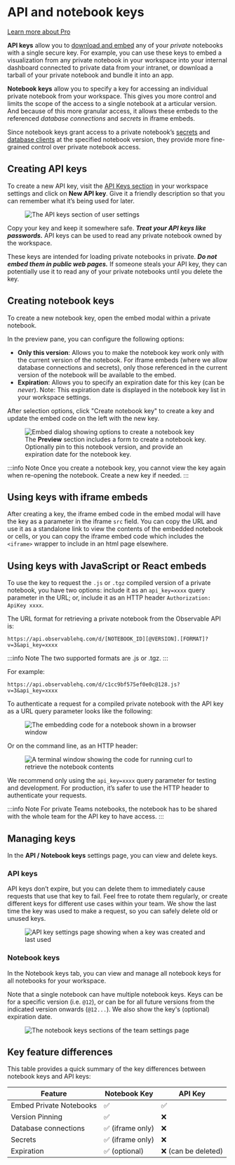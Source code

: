 # API and notebook keys
<a class="pro-label" href="https://observablehq.com/pricing">Learn more about Pro</a>

**API keys** allow you to [download and embed](https://observablehq.com/@observablehq/embeds?collection=@observablehq/embedding-notebooks) any of your _private_ notebooks with a single secure key. For example, you can use these keys to embed a visualization from any private notebook in your workspace into your internal dashboard connected to private data from your intranet, or download a tarball of your private notebook and bundle it into an app.

**Notebook keys** allow you to specify a key for accessing an individual private notebook from your workspace. This gives you more control and limits the scope of the access to a single notebook at a articular version. And because of this more granular access, it allows these embeds to the referenced _database connections_ and _secrets_ in iframe embeds.

Since notebook keys grant access to a private notebook’s [secrets](https://observablehq.com/@observablehq/secrets) and [database clients](https://observablehq.com/@observablehq/connecting-to-databases) at the specified notebook version, they provide more fine-grained control over private notebook access.

## Creating API keys

To create a new API key, visit the [API Keys section](https://observablehq.com/settings/api-keys) in your workspace settings and click on **New API key**. Give it a friendly description so that you can remember what it’s being used for later.

<figure>
  <img
    class="screenshot"
    src="/embedding/api-keys.png" alt="The API keys section of user settings"
  />
</figure>

Copy your key and keep it somewhere safe. ***Treat your API keys like passwords.*** API keys can be used to read any private notebook owned by the workspace. 

These keys are intended for loading private notebooks in private. ***Do not embed them in public web pages.*** If someone steals your API key, they can potentially use it to read any of your private notebooks until you delete the key.

## Creating notebook keys

To create a new notebook key, open the embed modal within a private notebook.

In the preview pane, you can configure the following options:

- **Only this version**: Allows you to make the notebook key work only with the current version of the notebook. For iframe embeds (where we allow database connections and secrets), only those referenced in the current version of the notebook will be available to the embed.
- **Expiration**: Allows you to specify an expiration date for this key (can be _never_). Note: This expiration date is displayed in the notebook key list in your workspace settings.

After selection options, click "Create notebook key" to create a key and update the embed code on the left with the new key.

<figure>
  <img
    class="screenshot"
    src="/embedding/embedModal.png" alt="Embed dialog showing options to create a notebook key"
  />
  <figcaption>The <strong>Preview</strong> section includes a form to create a notebook key. Optionally pin to this notebook version, and provide an expiration date for the notebook key.</figcaption>
</figure>


:::info Note
Once you create a notebook key, you cannot view the key again when re-opening the notebook. Create a new key if needed.
:::

## Using keys with iframe embeds

After creating a key, the iframe embed code in the embed modal will have the key as a parameter in the iframe `src` field. You can copy the URL and use it as a standalone link to view the contents of the embedded notebook or cells, or you can copy the iframe embed code which includes the `<iframe>` wrapper to include in an html page elsewhere.
## Using keys with JavaScript or React embeds

To use the key to request the `.js` or `.tgz` compiled version of a private notebook, you have two options: include it as an `api_key=xxxx` query parameter in the URL; or, include it as an HTTP header `Authorization: ApiKey xxxx`.

The URL format for retrieving a private notebook from the Observable API is:

```
https://api.observablehq.com/d/[NOTEBOOK_ID][@VERSION].[FORMAT]?v=3&api_key=xxxx
```

:::info Note
The two supported formats are .js or .tgz.
:::

For example:

```
https://api.observablehq.com/d/c1cc9bf575ef0e0c@128.js?v=3&api_key=xxxx
```

To authenticate a request for a compiled private notebook with the API key as a URL query parameter looks like the following:

<figure>
  <img
    class="screenshot"
    src="/embedding/browser-raw.png" alt="The embedding code for a notebook shown in a browser window"
  />
</figure>

Or on the command line, as an HTTP header:

<figure>
  <img
    class="screenshot"
    src="/embedding/curl-key.png" alt="A terminal window showing the code for running curl to retrieve the notebook contents"
  />
</figure>

We recommend only using the `api_key=xxxx` query parameter for testing and development. For production, it’s safer to use the HTTP header to authenticate your requests.

:::info Note
For private Teams notebooks, the notebook has to be shared with the whole team for the API key to have access.
:::

## Managing keys

In the **API / Notebook keys** settings page, you can view and delete keys.

### API keys

API keys don’t expire, but you can delete them to immediately cause requests that use that key to fail. Feel free to rotate them regularly, or create different keys for different use cases within your team. We show the last time the key was used to make a request, so you can safely delete old or unused keys.

<figure>
  <img
    class="screenshot"
    src="/embedding/dashboard-api-key.png" alt="API key settings page showing when a key was created and last used"
  />
</figure>

### Notebook keys

In the Notebook keys tab, you can view and manage all notebook keys for all notebooks for your workspace.

Note that a single notebook can have multiple notebook keys. Keys can be for a specific version (i.e. `@12`), or can be for all future versions from the indicated version onwards (`@12...`).
We also show the key's (optional) expiration date.

<figure>
  <img
    class="screenshot"
    src="/embedding/notebookKeys.png" alt="The notebook keys sections of the team settings page"
  />
</figure>



## Key feature differences

This table provides a quick summary of the key differences between notebook keys and API keys:

| Feature              | Notebook Key | API Key   |
|----------------------|--------------|-----------|
| Embed Private Notebooks | ✅ | ✅ |
| Version Pinning | ✅ | ❌ |
| Database connections | ✅ (iframe only)   | ❌         |
| Secrets              | ✅ (iframe only)   | ❌         |
| Expiration           | ✅ (optional) | ❌ (can be deleted) |

